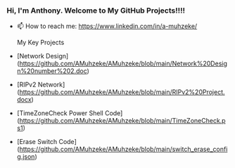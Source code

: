 ### Hi, I'm Anthony. Welcome to My GitHub Projects!!!!
- 📫 How to reach me: https://www.linkedin.com/in/a-muhzeke/
  
  My Key Projects
  
- [Network Design] (https://github.com/AMuhzeke/AMuhzeke/blob/main/Network%20Design%20number%202.doc)
- [RIPv2 Network] (https://github.com/AMuhzeke/AMuhzeke/blob/main/RIPv2%20Project.docx)
- [TimeZoneCheck Power Shell Code] (https://github.com/AMuhzeke/AMuhzeke/blob/main/TimeZoneCheck.ps1)
- [Erase Switch Code] (https://github.com/AMuhzeke/AMuhzeke/blob/main/switch_erase_config.json)
